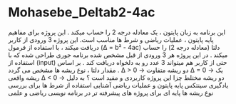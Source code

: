 # Mohasebe_Deltab2-4ac
این برنامه به زبان پایتون ، یک معادله درجه 2 را حساب میکند . این پروژه برای مفاهیم پایه پایتون ، عملیات ریاضی و شرط ها مناسب است.
این پروژه 3 ورودی از کاربر دریافت میکند ، با استفاده از فرمول (Δ = b² - 4ac) دلتا (معادله درجه 2) را حساب میکند .
در این پروژه هر 3 ورودی از قبل مشخص شده برنامه جوری طراحی شده که با استفاده از (input) حتی از کاربر هم میتواند 3 عدد رو به دلخواه دریافت کند . 
بر اساس مقدار دلتا ، نوع ریشه ها مشخص می گردد .
Δ > 0 → دو ریشه متفاوت
Δ = 0 → یک ریشه واقعی
Δ < 0 → دو ریشه مختلط
چزا این پروژه کاربردی و مفید است ؟ 
به دلیل یادگیری سینتکس پایه پایتون و عملیات ریاضی 
آشنایی استفاده از شرط ها برای بررسی نوع ریشه ها
پایه ای برای پروژه های پیشرفته تر در برنامه نویسی ریاضی و علمی 
